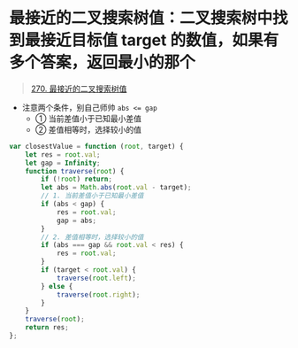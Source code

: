 
# 最接近的二叉搜索树值：二叉搜索树中找到最接近目标值 target 的数值，如果有多个答案，返回最小的那个


>  [270. 最接近的二叉搜索树值](https://leetcode.cn/problems/closest-binary-search-tree-value/)


- 注意两个条件，别自己师帅 `abs <= gap`
	- ① 当前差值小于已知最小差值
	- ② 差值相等时，选择较小的值

```javascript hl:7,12
var closestValue = function (root, target) {
    let res = root.val;
    let gap = Infinity;
    function traverse(root) {
        if (!root) return;
        let abs = Math.abs(root.val - target);
        // 1. 当前差值小于已知最小差值
        if (abs < gap) {
            res = root.val;
            gap = abs;
        }
        // 2. 差值相等时，选择较小的值
        if (abs === gap && root.val < res) {
            res = root.val;
        }
        if (target < root.val) {
            traverse(root.left);
        } else {
            traverse(root.right);
        }
    }
    traverse(root);
    return res;
};
```